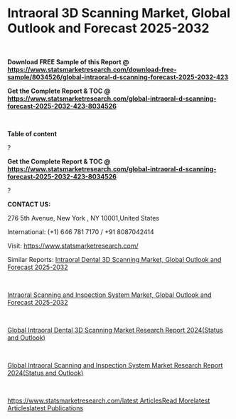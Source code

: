 <h1>Intraoral 3D Scanning Market, Global Outlook and Forecast 2025-2032</h1><br/><p><strong>Download FREE Sample of this Report @ <a href="https://www.statsmarketresearch.com/download-free-sample/8034526/global-intraoral-d-scanning-forecast-2025-2032-423">https://www.statsmarketresearch.com/download-free-sample/8034526/global-intraoral-d-scanning-forecast-2025-2032-423</a></strong></p>
 
 
 
 <div><b>Get the Complete Report & TOC @ <a href="https://www.statsmarketresearch.com/global-intraoral-d-scanning-forecast-2025-2032-423-8034526">https://www.statsmarketresearch.com/global-intraoral-d-scanning-forecast-2025-2032-423-8034526</a></b></div>
 
 
 
 <p><br />
 
 <b>Table of content</b></p>
 
 
 
 <p>? </p>
 
 
 
 <div><b>Get the Complete Report & TOC @ <a href="https://www.statsmarketresearch.com/global-intraoral-d-scanning-forecast-2025-2032-423-8034526">https://www.statsmarketresearch.com/global-intraoral-d-scanning-forecast-2025-2032-423-8034526</a></b></div>
 
 
 
 <p>? </p>
 
 
 
 <p><b>CONTACT US:</b><br />
 
 276 5th Avenue, New York , NY 10001,United States<br />
 
 International: (+1) 646 781 7170 / +91 8087042414<br />
 
 Visit: <a href="https://www.statsmarketresearch.com/">https://www.statsmarketresearch.com/</a><br />
 
 Similar Reports: <a href="https://www.statsmarketresearch.com/global-intraoral-d-scanning-forecast-2025-2032-423-8034526">Intraoral Dental 3D Scanning Market, Global Outlook and Forecast 2025-2032 </a><br />
 
 <br />
 
 <a href="https://www.statsmarketresearch.com/global-intraoral-d-scanning-forecast-2025-2032-423-8034526">Intraoral Scanning and Inspection System Market, Global Outlook and Forecast 2025-2032 </a><br />
 
 <br />
 
 <a href="https://www.statsmarketresearch.com/global-intraoral-d-scanning-forecast-2025-2032-423-8034526">Global Intraoral Dental 3D Scanning Market Research Report 2024(Status and Outlook)</a><br />
 
 <br />
 
 <a href="https://www.statsmarketresearch.com/global-intraoral-d-scanning-forecast-2025-2032-423-8034526">Global Intraoral Scanning and Inspection System Market Research Report 2024(Status and Outlook)</a><br />
 
 <br />
 
 <a href="https://gyeongbokgung.com">https://www.statsmarketresearch.com/</a><a href="https://hallyeomaritime.com">latest Articles</a><a href="https://jingwansa.com">Read More</a><a href="https://nguoiviet.jp/">latest Articles</a><a href="https://www.intelmarketresearch.com/">latest Publications</a></p>